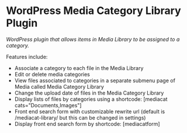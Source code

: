 WordPress Media Category Library Plugin
==========

*WordPress plugin that allows items in Media Library to be assigned to a category.*

Features include:

* Associate a category to each file in the Media Library
* Edit or delete media categories
* View files associated to categories in a separate submenu page of Media called Media Category Library
* Change the upload date of files in the Media Category Library
* Display lists of files by categories using a shortcode: [mediacat cats="Documents,Images"]
* Front end search form with customizable rewrite url (default is /mediacat-library/ but this can be changed in settings)
* Display front end search form by shortcode: [mediacatform]
